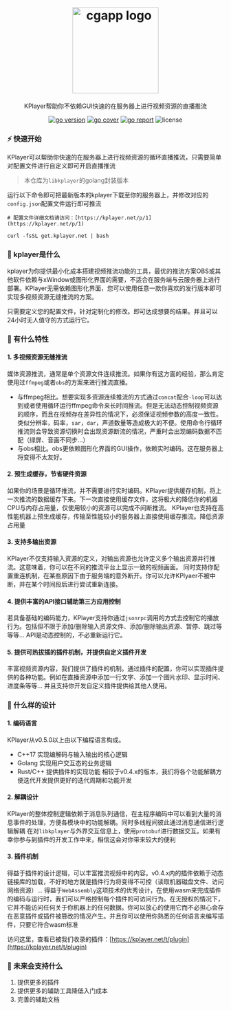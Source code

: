 <h1 align="center">
  <img alt="cgapp logo" src="https://s3.bmp.ovh/imgs/2022/04/29/1ce744a5491bb3a4.png" width="200px"/><br/>
</h1>
<p align="center">KPlayer帮助你不依赖GUI快速的在服务器上进行视频资源的直播推流</p>

<p align="center"><a href="https://pkg.go.dev/github.com/create-go-app/cli/v3?tab=doc" 
target="_blank"><img src="https://img.shields.io/badge/Go-1.17+-00ADD8?style=for-the-badge&logo=go" alt="go version" /></a>&nbsp;<a href="https://gocover.io/github.com/create-go-app/cli/pkg/cgapp" target="_blank"><img src="https://img.shields.io/badge/Go_Cover-88.3%25-success?style=for-the-badge&logo=none" alt="go cover" /></a>&nbsp;<a href="https://goreportcard.com/report/github.com/create-go-app/cli" target="_blank"><img src="https://img.shields.io/badge/Go_report-A+-success?style=for-the-badge&logo=none" alt="go report" /></a>&nbsp;<img src="https://img.shields.io/badge/license-apache_2.0-red?style=for-the-badge&logo=none" alt="license" /></p>

### ⚡️ 快速开始
KPlayer可以帮助你快速的在服务器上进行视频资源的循环直播推流，只需要简单对配置文件进行自定义即可开启直播推流

> 本仓库为`libkplayer`的golang封装版本

运行以下命令即可把最新版本的kplayer下载至你的服务器上，并修改对应的`config.json`配置文件运行即可推流
```shell
# 配置文件详细文档请访问：[https://kplayer.net/p/1](https://kplayer.net/p/1) 

curl -fsSL get.kplayer.net | bash
```



###  💬 kplayer是什么
kplayer为你提供最小化成本搭建视频推流功能的工具，最优的推流方案OBS或其他软件依赖与xWindow或图形化界面的需要，不适合在服务端与云服务器上进行部署。KPlayer无需依赖图形化界面，您可以使用任意一款你喜欢的发行版本即可实现多视频资源无缝推流的方案。

只需要定义您的配置文件，针对定制化的修改。即可达成想要的结果。并且可以24小时无人值守的方式运行它。

### 🚀 有什么特性
#### 1. 多视频资源无缝推流
媒体资源推流，通常是单个资源文件连续推流。如果你有这方面的经验，那么肯定使用过`ffmpeg`或者`obs`的方案来进行推流直播。
* 与ffmpeg相比。想要实现多资源连续推流的方式通过`concat`配合`-loop`可以达到或者使用循环运行ffmpeg命令来长时间推流。但是无法动态控制视频资源的顺序，而且在视频存在差异性的情况下，必须保证视频参数的高度一致性。类似分辨率，码率，`sar`，`dar`，声道数量等造成极大的不便。使用命令行循环推流则会导致资源切换时会出现资源断流的情况，严重时会出现编码数据不匹配（绿屏、音画不同步...）
* 与obs相比。obs更依赖图形化界面的GUI操作，依赖实时编码。这在服务器上将变得不太友好。

#### 2. 预生成缓存，节省硬件资源
如果你的场景是循环推流，并不需要进行实时编码。KPlayer提供缓存机制，将上一次推流的数据缓存下来。下一次直接使用缓存文件，这将极大的降低你的机器CPU与内存占用量，仅使用较小的资源可以完成不间断推流。
KPlayer也支持在高性能机器上预生成缓存，传输至性能较小的服务器上直接使用缓存推流。降低资源占用量

#### 3. 支持多输出资源
KPlayer不仅支持输入资源的定义，对输出资源也允许定义多个输出资源并行推流。这意味着，你可以在不同的推流平台上显示一致的视频画面。
同时支持你配置重连机制，在某些原因下由于服务端的意外断开。你可以允许KPlyaer不被中断，并在某个时间段后进行尝试重新连接。

#### 4. 提供丰富的API接口辅助第三方应用控制
若具备基础的编码能力，KPlayer支持你通过`jsonrpc`调用的方式去控制它的播放行为。包括但不限于添加/删除输入资源文件、添加/删除输出资源、暂停、跳过等等等...
API是动态控制的，不必重新运行它。

#### 5. 提供可热拔插的插件机制，并提供自定义插件开发
丰富视频资源内容，我们提供了插件的机制。通过插件的配置，你可以实现插件提供的各种功能。例如在直播资源中添加一行文字、添加一个图片水印、显示时间、进度条等等...
并且支持你开发自定义插件提供给其他人使用。

###  🎨 什么样的设计
#### 1. 编码语言
KPlayer从v0.5.0以上由以下编程语言构成。
* C++17 实现编解码与输入输出的核心逻辑
* Golang 实现用户交互态的业务逻辑
* Rust/C++ 提供插件的实现功能
  相较于v0.4.x的版本，我们将各个功能解耦方便迭代开发提供更好的迭代周期和功能开发

#### 2. 解耦设计
KPlayer的整体控制逻辑依赖于消息队列通信，在主程序编码中可以看到大量的消息事件的处理，方便各模块中的功能解耦。同时多线程间彼此通过消息通信进行逻辑解耦
在对`libkplayer`与外界交互信息上，使用`protobuf`进行数据交互。如果有幸你参与到插件的开发工作中来，相信这会对你带来较大的便利

#### 3. 插件机制
得益于插件的设计逻辑，可以丰富推流视频中的内容。v0.4.x内的插件依赖于动态链接库的加载，不好的地方就是插件行为将变得不可控（读取机器磁盘文件、访问网络资源）...
得益于`WebAssembly`这项技术的优秀设计，在使用wasm来完成插件的编码与运行时，我们可以严格控制每个插件的可访问行为。在无授权的情况下，它并不能访问任何关于你机器上的任何数据。你可以放心的使用它而不必担心会存在恶意插件或插件被篡改的情况产生。并且你可以使用你熟悉的任何语言来编写插件，只要它符合wasm标准

访问这里，查看已被我们收录的插件：[https://kplayer.net/t/plugin](https://kplayer.net/t/plugin)

###  🎉 未来会支持什么
1. 提供更多的插件
2. 提供更多的辅助工具降低入门成本
3. 完善的辅助文档
